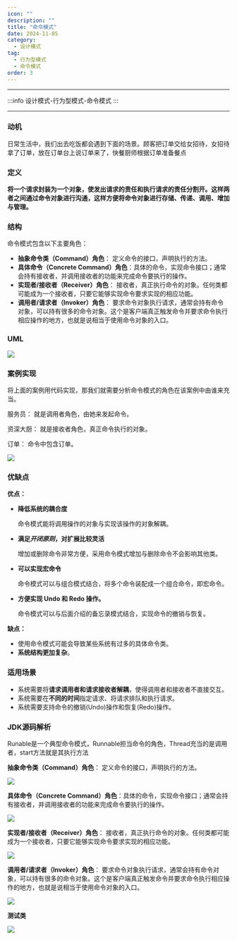 ```yaml
---
icon: ""
description: ""
title: "命令模式"
date: 2024-11-05
category:
  - 设计模式
tag:
  - 行为型模式
  - 命令模式
order: 3
---
```


---

:::info
设计模式-行为型模式-命令模式
:::

---

### 动机

日常生活中，我们出去吃饭都会遇到下面的场景。顾客把订单交给女招待，女招待拿了订单，放在订单台上说订单来了，快餐厨师根据订单准备餐点

### 定义

**将一个请求封装为一个对象，使发出请求的责任和执行请求的责任分割开。这样两者之间通过命令对象进行沟通，这样方便将命令对象进行存储、传递、调用、增加与管理。**

### 结构

命令模式包含以下主要角色：

- **抽象命令类（Command）角色**： 定义命令的接口，声明执行的方法。
- **具体命令（Concrete Command）角色**：具体的命令，实现命令接口；通常会持有接收者，并调用接收者的功能来完成命令要执行的操作。
- **实现者/接收者（Receiver）角色**： 接收者，真正执行命令的对象。任何类都可能成为一个接收者，只要它能够实现命令要求实现的相应功能。
- **调用者/请求者（Invoker）角色**： 要求命令对象执行请求，通常会持有命令对象，可以持有很多的命令对象。这个是客户端真正触发命令并要求命令执行相应操作的地方，也就是说相当于使用命令对象的入口。

### UML

![](https://drawingbed-686.pages.dev/myblog/202411051046348.png)

### 案例实现

将上面的案例用代码实现，那我们就需要分析命令模式的角色在该案例中由谁来充当。

服务员： 就是调用者角色，由她来发起命令。

资深大厨： 就是接收者角色，真正命令执行的对象。

订单： 命令中包含订单。

![](https://drawingbed-686.pages.dev/myblog/202411051047261.png)

### 优缺点

**优点：**

- **降低系统的耦合度**
    
    命令模式能将调用操作的对象与实现该操作的对象解耦。
    
- **满足*开闭原则*，对扩展比较灵活**
    
    增加或删除命令非常方便，采用命令模式增加与删除命令不会影响其他类。
    
- **可以实现宏命令**
    
    命令模式可以与组合模式结合，将多个命令装配成一个组合命令，即宏命令。
    
- **方便实现 Undo 和 Redo 操作。**
    
    命令模式可以与后面介绍的备忘录模式结合，实现命令的撤销与恢复。
    

**缺点：**

- 使用命令模式可能会导致某些系统有过多的具体命令类。
- **系统结构更加复杂**。

### 适用场景

- 系统需要将**请求调用者和请求接收者解耦**，使得调用者和接收者不直接交互。
- 系统需要在**不同的时间**指定请求、将请求排队和执行请求。
- 系统需要支持命令的撤销(Undo)操作和恢复(Redo)操作。

### JDK源码解析

Runable是一个典型命令模式，Runnable担当命令的角色，Thread充当的是调用者，start方法就是其执行方法

**抽象命令类（Command）角色**： 定义命令的接口，声明执行的方法。

![](https://drawingbed-686.pages.dev/myblog/202411051110026.png)

**具体命令（Concrete Command）角色**：具体的命令，实现命令接口；通常会持有接收者，并调用接收者的功能来完成命令要执行的操作。

![](https://drawingbed-686.pages.dev/myblog/202411051110615.png)

**实现者/接收者（Receiver）角色**： 接收者，真正执行命令的对象。任何类都可能成为一个接收者，只要它能够实现命令要求实现的相应功能。

![](https://drawingbed-686.pages.dev/myblog/202411051111347.png)

**调用者/请求者（Invoker）角色**： 要求命令对象执行请求，通常会持有命令对象，可以持有很多的命令对象。这个是客户端真正触发命令并要求命令执行相应操作的地方，也就是说相当于使用命令对象的入口。

![](https://drawingbed-686.pages.dev/myblog/202411051111857.png)

**测试类**

![](https://drawingbed-686.pages.dev/myblog/202411051111110.png)